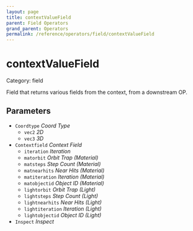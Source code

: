 ```yaml
---
layout: page
title: contextValueField
parent: Field Operators
grand_parent: Operators
permalink: /reference/operators/field/contextValueField
---
```


# contextValueField

Category: field



Field that returns various fields from the context, from a downstream OP.

## Parameters

* `Coordtype` *Coord Type*
  * `vec2` *2D*
  * `vec3` *3D*
* `Contextfield` *Context Field*
  * `iteration` *Iteration*
  * `matorbit` *Orbit Trap (Material)*
  * `matsteps` *Step Count (Material)*
  * `matnearhits` *Near Hits (Material)*
  * `matiteration` *Iteration (Material)*
  * `matobjectid` *Object ID (Material)*
  * `lightorbit` *Orbit Trap (Light)*
  * `lightsteps` *Step Count (Light)*
  * `lightnearhits` *Near Hits (Light)*
  * `lightiteration` *Iteration (Light)*
  * `lightobjectid` *Object ID (Light)*
* `Inspect` *Inspect*